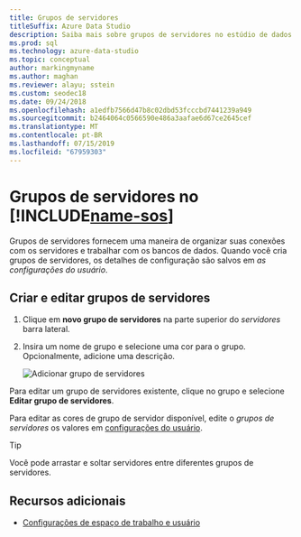 ```yaml
---
title: Grupos de servidores
titleSuffix: Azure Data Studio
description: Saiba mais sobre grupos de servidores no estúdio de dados do Azure
ms.prod: sql
ms.technology: azure-data-studio
ms.topic: conceptual
author: markingmyname
ms.author: maghan
ms.reviewer: alayu; sstein
ms.custom: seodec18
ms.date: 09/24/2018
ms.openlocfilehash: a1edfb7566d47b8c02dbd53fcccbd7441239a949
ms.sourcegitcommit: b2464064c0566590e486a3aafae6d67ce2645cef
ms.translationtype: MT
ms.contentlocale: pt-BR
ms.lasthandoff: 07/15/2019
ms.locfileid: "67959303"
---
```

# <a name="server-groups-in-includename-sosincludesname-sos-shortmd"></a>Grupos de servidores no [!INCLUDE[name-sos](../includes/name-sos-short.md)]

Grupos de servidores fornecem uma maneira de organizar suas conexões com os servidores e trabalhar com os bancos de dados. Quando você cria grupos de servidores, os detalhes de configuração são salvos em *as configurações do usuário*.

## <a name="create-and-edit-server-groups"></a>Criar e editar grupos de servidores

1. Clique em **novo grupo de servidores** na parte superior do *servidores* barra lateral.
2. Insira um nome de grupo e selecione uma cor para o grupo. Opcionalmente, adicione uma descrição.

   ![Adicionar grupo de servidores](./media/server-groups/add-server-group.png)

Para editar um grupo de servidores existente, clique no grupo e selecione **Editar grupo de servidores**.

Para editar as cores de grupo de servidor disponível, edite o *grupos de servidores* os valores em [configurações do usuário](settings.md).

> [!TIP]
> Você pode arrastar e soltar servidores entre diferentes grupos de servidores.



## <a name="additional-resources"></a>Recursos adicionais
- [Configurações de espaço de trabalho e usuário](settings.md)

